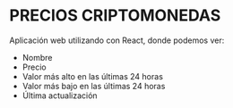# PRECIOS CRIPTOMONEDAS

Aplicación web utilizando con React, donde podemos ver:

- Nombre
- Precio
- Valor más alto en las últimas 24 horas
- Valor más bajo en las últimas 24 horas
- Última actualización